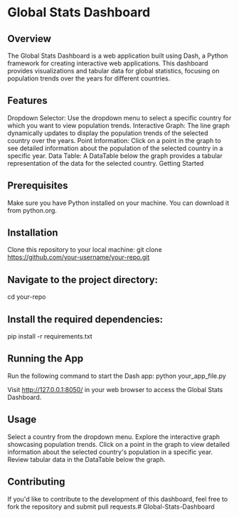 # Global Stats Dashboard

## Overview

The Global Stats Dashboard is a web application built using Dash, a Python framework for creating interactive web applications. This dashboard provides visualizations and tabular data for global statistics, focusing on population trends over the years for different countries.

## Features

Dropdown Selector: Use the dropdown menu to select a specific country for which you want to view population trends.
Interactive Graph: The line graph dynamically updates to display the population trends of the selected country over the years.
Point Information: Click on a point in the graph to see detailed information about the population of the selected country in a specific year.
Data Table: A DataTable below the graph provides a tabular representation of the data for the selected country.
Getting Started

## Prerequisites
Make sure you have Python installed on your machine. You can download it from python.org.

## Installation
Clone this repository to your local machine:
git clone https://github.com/your-username/your-repo.git

## Navigate to the project directory:
cd your-repo

## Install the required dependencies:
pip install -r requirements.txt

## Running the App
Run the following command to start the Dash app:
python your_app_file.py

Visit http://127.0.0.1:8050/ in your web browser to access the Global Stats Dashboard.

## Usage

Select a country from the dropdown menu.
Explore the interactive graph showcasing population trends.
Click on a point in the graph to view detailed information about the selected country's population in a specific year.
Review tabular data in the DataTable below the graph.

## Contributing
If you'd like to contribute to the development of this dashboard, feel free to fork the repository and submit pull requests.# Global-Stats-Dashboard
